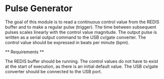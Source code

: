 Pulse Generator
===============

The goal of this module is to read a continuous control value from the REDIS buffer and to make a regular pulse (trigger). The time between subsequent pulses scales linearly with the control value magnitude. The output pulse is written as a serial output command to the USB cv/gate converter. The control value should be expressed in beats per minute (bpm).


** Requirements **

The REDIS buffer should be running. The control values do not have to exist at the start of execution, as there is an initial default value.
The USB cv/gate converter should be connected to the USB port.
